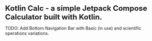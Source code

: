 <font size=5><b>Kotlin Calc - a simple Jetpack Compose Calculator built with Kotlin.</b></font>

TODO: Add Bottom Navigation Bar with Basic (in use) and scientific operations variations.
